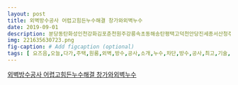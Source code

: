 ```yaml
---
layout: post
title: 외벽방수공사 어렵고힘든누수해결 창가와외벽누수
date: 2019-09-01
description: 분당동탄화성인천강화김포춘천원주강릉속초동해송탄평택고덕천안당진세종서산청주 분당동탄화성인천강화김포춘천원주강릉속초동해송탄평택고덕천안당진세종서산청주 
img: 221635630723.png
fig-caption: # Add figcaption (optional)
tags: [ 요즈음,오늘,다가,주택,원룸,외벽,방수,공사,소개,누수,차단,방수,공사,최고,기술,노하우,첨단,파괴,레이,계측기,누수,발생,지점,향후,누수,발생,곰팡이,발생,예상,지역,계획,누수,곰팡이,제발,여야,일반,업체,반지하,방지,방수,상가,지하,방수,외벽,방수,옥상,방수,곰팡이,공사,천정,누수,차단,특수,방수,각종,누수,차단,특수,방수,균열,탄소섬유,보강,공사,명품,기술,공사,서초,강남,코리아,다세대,주택,상가,누수,차단,특수,방수,재료,인건비,편입,다가,주택,세대주,사모님,상가,사장,공사,실패,보고,스트레스,잠도,시간,수백,만원,사비,회사,회사,명품,기술,누수,차단,특수,방수,공사,예약,제로,공사,읍니,오늘,포스팅,건물,외벽,벽돌,가구,주택,건물,지은지,다가,주택,외벽,벽돌,노후,외부,온도,먼지,균열,빗물,부방,거실,빗물,유입,천정,빗물,도배,누렇,곰팡이,서울,경제,출연,언론사,인정,일반,업체,시간,공사,실패,보고,누수,차단,방수,공사,사모님,장님,회사,의뢰,기술,노하우,최첨단,장비,공사,코리아,외벽,방수,공사,옥상,우레,방수,공사,지하,특수,방수,사시,누수,재발,업자,선정,방법,참고,업체,개인,법인,주식회사,장비,기계,사용,유무,계약서,싸인,외벽,방수,공사,지하,특수,수시,파괴,계측기,화상,감지기,옥상,우레,방수,사시,옥상,바닥,갈기,기계,바닥,균열,영상,촬영,검사,확인,산재,보험,가입,체크,방수,공사,계약,부실,공사,미연,방지,가도,누수,재발,명품,방수,공사,오늘,소개,다가,주택,외벽,창틀,실리콘,노후,바람,실리콘,부방,거실,빗물,유입,천정,빗물,도배,누렇,곰팡이,발생,생활,불편,미관,건강,읍니,외벽,방수,공사,문법,특수,방수,업체,의뢰,누수,재발,명품,공사,외벽,내부,거실,빗물,유입,외벽,창틀,실리콘,주입,과외,균열,부분,탄소섬유,도포,에폭시,방수,외벽,방수,수명,이오,친환경,제로,외벽,벽돌,수제,외벽,방수,공사,누수,차단,방수,공사,상가,건물,빌라,다가,주택,노후,건물,방법,여러가지,생각,시공,읍니,외벽,방수,공사,시공,사례,사람,공사,의뢰,지상파,출연,각종,언론사,인정,명품,기술,최첨단,장비,공사,일간스포츠,스포츠조선,머니투데이,신문,선정,건물,특수,방수,공사,노후,건물,균열,붕괴,보강,탄소섬유,구조,보강,공사,기술,혁신,기업,시사저널,뉴스메이커,대한민국,인물,선정,상가,지하,누수,차단,특수,방수,공사,다세대,주택,원룸,지하방,지하,누수,차단,특수,방수,공사,외벽,방수,공사,외벽발,공사,천장,누수,차단,특수,방수,공사,각종,옥상,방수,곰팡이,차단,공사,노후,주택,모델링,공사,건물,노후,균열,붕괴,위험,모델링,인테리어,외벽,내부,콘크리트,기둥,정보,계단,탄소섬유,진구,보강,공사,아라미드,섬유,균열,붕괴,내진,보강,공사,노후,주택,바닥,균열,지반침하,보강,공사,마이크로,파일,공법,지반,보강,공사,밀크,그라우팅,지반침하,보강,공사,코리아,서초,강남,옥소,수도권,상담,본사,서울,영등포구,대림동,지사,서울,서초구,방배동,서울,강남구,신사동,번지,서울,서초구,서초동,서울,강남구,역삼동,서울,강남구,논현동,서울,강남구,청담동,서울,서초구,잠원동,서울,송파구,가락동,서울,송파구,문정동,서울,마포구,수동,서울,노원구,하계동,서울,종로구,평창동,서울,성동구,금호동,경기도,용인시,처인구,남동,경기도,화성시,남양,남양,경기도,화성시,영천동,경기도,평택시,이동,번지,강원도,강릉시,홍제동,충남,천안시,서북구,백석동,대구광역시,서구,비산동,울산,직할시,남구,신정동,부산,직할시,진구,부전동,대전,동구,중앙,전북,지점,전주시,덕진구,우아동,번지,전북,익산시,남중동,전북,군산시,중앙,제주도,제주시,연동,서울,경기도,서초구,서초동,방배동,서초동,강남구,신사동,도곡동,압구정동,삼성동,역삼동,도곡동,송파구,송파동,성내동,종로구,마포구,구로동,대림동,시흥동,광명,안양,구리,포천,남양주시,양평,가평,성남,시흥시,의왕시,안양,광명,수지,판교,용인,분당,화성,인천,강화,김포,춘천,원주,강릉,속초,동해,송탄,평택,고덕,천안,당진,세종,서산,청주,충주,대전,구미,대구,울산,부산,김해,전라북도,전주시,군산,익산,전주시,호성동,우아동,평화동,효자동,완주군,광주,순천,여수,목포,광양,제주,외벽,누수,방수,공사,지하방,공사,실패,보고,스트레스,시간,비만,정말,특수,방수,공사,상담,회사,업무,시간,사람,공사,의뢰,지상파,출연,각종,언론사,인정,명품,기술,최첨단,장비,공사,일간스포츠,스포츠조선,머니투데이,신문,선정,건물,특수,방수,공사,노후,건물,균열,붕괴,보강,탄소섬유,구조,보강,공사,기술,혁신,기업,시사저널,뉴스메이커,대한민국,인물,선정,상가,지하,누수,차단,특수,방수,공사,다세대,주택,원룸,지하방,지하,누수,차단,특수,방수,공사,외벽,방수,공사,외벽발,공사,천장,누수,차단,특수,방수,공사,각종,옥상,방수,곰팡이,차단,공사,노후,주택,모델링,공사,건물,노후,균열,붕괴,위험,모델링,인테리어,외벽,내부,콘크리트,기둥,정보,계단,탄소섬유,진구,보강,공사,아라미드,섬유,균열,붕괴,내진,보강,공사,노후,주택,바닥,균열,지반침하,보강,공사,마이크로,파일,공법,지반,보강,공사,밀크,그라우팅,지반침하,보강,공사,코리아,서초,강남,옥소,수도권,상담,코리아,주식회사,코리아,서초,강남,사업자,번호,야간,본사,서울특별시,영등포구,대림,대림동,본사,서울,영등포구,대림동,지사,서울,서초구,방배동,서울,강남구,신사동,번지,서울,서초구,서초동,서울,강남구,역삼동,서울,강남구,논현동,서울,강남구,청담동,서울,서초구,잠원동,서울,송파구,가락동,서울,송파구,문정동,서울,마포구,수동,서울,노원구,하계동,서울,종로구,평창동,서울,성동구,금호동,경기도,용인시,처인구,남동,경기도,화성시,남양,남양,경기도,화성시,영천동,경기도,평택시,이동,번지,강원도,강릉시,홍제동,충남,천안시,서북구,백석동,대구광역시,서구,비산동,울산,직할시,남구,신정동,부산,직할시,진구,부전동,대전,동구,중앙,전북,지점,전주시,덕진구,우아동,번지,전북,익산시,남중동,전북,군산시,중앙,제주도,제주시,연동,서울,경기도,서초구,서초동,방배동,서초동,강남구,신사동,도곡동,압구정동,삼성동,역삼동,도곡동,송파구,송파동,성내동,종로구,마포구,구로동,대림동,시흥동,광명,안양,구리,포천,남양주시,양평,가평,성남,시흥시,의왕시,안양,광명,수지,판교,용인,분당,화성,인천,강화,김포,춘천,원주,강릉,속초,동해,송탄,평택,고덕,천안,당진,세종,서산,청주,충주,대전,구미,대구,울산,부산,김해,전라북도,전주시,군산,익산,전주시,호성동,우아동,평화동,효자동,완주군,광주,순천,여수,목포,광양,제주,외벽,누수,방수,공사,지하방,공사,실패,보고,스트레스,시간,비만,정말,특수,방수,공사,상담,회사,업무,시간,네이버,블러,콘덴츠,사진,저작권법,코리아,고유,자산,무단,사용,저작권법,처벌,읍니 ]
---
```

[외벽방수공사 어렵고힘든누수해결 창가와외벽누수](https://blog.naver.com/ksy031300?Redirect=Log&logNo=221635630723)